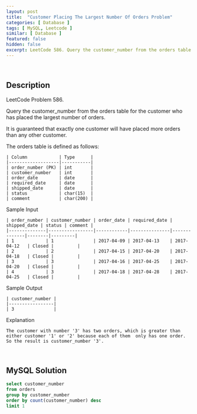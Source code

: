 ```yaml
---
layout: post
title:  "Customer Placing The Largest Number Of Orders Problem"
categories: [ Database ]
tags: [ MySQL, Leetcode ]
similar: [ Database ]
featured: false
hidden: false
excerpt: LeetCode 586. Query the customer_number from the orders table for the customer who has placed the largest number of orders.
---
```


<br />

## Description

LeetCode Problem 586. 

Query the customer_number from the orders table for the customer who has placed the largest number of orders.

It is guaranteed that exactly one customer will have placed more orders than any other customer.

The orders table is defined as follows:

```
| Column            | Type      |
|-------------------|-----------|
| order_number (PK) | int       |
| customer_number   | int       |
| order_date        | date      |
| required_date     | date      |
| shipped_date      | date      |
| status            | char(15)  |
| comment           | char(200) |
```

Sample Input

```
| order_number | customer_number | order_date | required_date | shipped_date | status | comment |
|--------------|-----------------|------------|---------------|--------------|--------|---------|
| 1            | 1               | 2017-04-09 | 2017-04-13    | 2017-04-12   | Closed |         |
| 2            | 2               | 2017-04-15 | 2017-04-20    | 2017-04-18   | Closed |         |
| 3            | 3               | 2017-04-16 | 2017-04-25    | 2017-04-20   | Closed |         |
| 4            | 3               | 2017-04-18 | 2017-04-28    | 2017-04-25   | Closed |         |
```

Sample Output

```
| customer_number |
|-----------------|
| 3               |
```

Explanation

```
The customer with number '3' has two orders, which is greater than either customer '1' or '2' because each of them  only has one order. 
So the result is customer_number '3'.
```


<br />

## MySQL Solution


```sql
select customer_number
from orders
group by customer_number
order by count(customer_number) desc
limit 1
```
